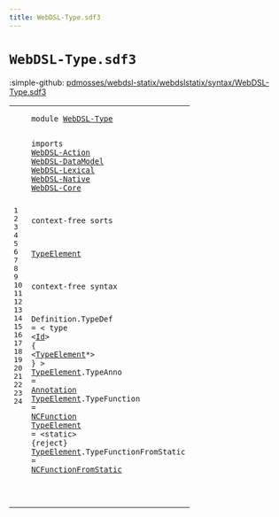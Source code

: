 ```yaml
---
title: WebDSL-Type.sdf3
---
```


# `WebDSL-Type.sdf3`

:simple-github: [pdmosses/webdsl-statix/webdslstatix/syntax/WebDSL-Type.sdf3]

[pdmosses/webdsl-statix/webdslstatix/syntax/WebDSL-Type.sdf3]: https://github.com/pdmosses/webdsl-statix/blob/master/webdslstatix/syntax/WebDSL-Type.sdf3 "The source file on GitHub"

<div class="sdf3"><table class="highlighttable"><tbody><tr><td class="linenos"><div class="linenodiv"><pre><span></span>1
2
3
4
5
6
7
8
9
10
11
12
13
14
15
16
17
18
19
20
21
22
23
24
</pre></div></td>
<td class="code"><pre><code><span class="keyword">module</span> <a href="../webdsl-statix.sdf3#WebDSL-Type_428_439" id="WebDSL-Type_7_18" title="Referenced at ../webdsl-statix.sdf3 line 26">WebDSL-Type</a>

<span class="keyword">imports</span>
  <a href="../WebDSL-Action.sdf3#WebDSL-Action_7_20" id="WebDSL-Action_30_43" title="Defined at ../WebDSL-Action.sdf3 line 1">WebDSL-Action</a>
  <a href="../WebDSL-DataModel.sdf3#WebDSL-DataModel_7_23" id="WebDSL-DataModel_46_62" title="Defined at ../WebDSL-DataModel.sdf3 line 1">WebDSL-DataModel</a>
  <a href="../WebDSL-Lexical.sdf3#WebDSL-Lexical_7_21" id="WebDSL-Lexical_65_79" title="Defined at ../WebDSL-Lexical.sdf3 line 1">WebDSL-Lexical</a>
  <a href="../WebDSL-Native.sdf3#WebDSL-Native_7_20" id="WebDSL-Native_82_95" title="Defined at ../WebDSL-Native.sdf3 line 1">WebDSL-Native</a>
  <a href="../WebDSL-Core.sdf3#WebDSL-Core_7_18" id="WebDSL-Core_98_109" title="Defined at ../WebDSL-Core.sdf3 line 1">WebDSL-Core</a>

<span class="keyword">context-free sorts</span>

  <a href="#TypeElement_215_226" id="TypeElement_133_144" title="Referenced at line 18">TypeElement</a>

<span class="keyword">context-free syntax</span>

  <span id="Definition_169_179" title="Not referenced locally, nor via imports">Definition</span>.<span class="cons_Constructor"><span id="TypeDef_180_187" title="Not referenced locally, nor via imports">TypeDef</span></span> = &lt;
    <span class="cons_String">type</span> &lt;<a href="../WebDSL-Lexical.sdf3#Id_86_88" id="Id_202_204" title="Defined at ../WebDSL-Lexical.sdf3 line 5, 16">Id</a>&gt; <span class="cons_String">{</span>
      &lt;<a href="#TypeElement_133_144" id="TypeElement_215_226" title="Defined at line 12, 21, 22, 23, 24">TypeElement</a>*&gt;
    <span class="cons_String">}</span>
  &gt;
  <a href="#TypeElement_215_226" id="TypeElement_241_252" title="Referenced at line 18">TypeElement</a>.<span class="cons_Constructor"><span id="TypeAnno_253_261" title="Not referenced locally, nor via imports">TypeAnno</span></span> = <a href="../WebDSL-DataModel.sdf3#Annotation_2288_2298" id="Annotation_264_274" title="Defined at ../WebDSL-DataModel.sdf3 line 108, 112, 113, 114, 115, 116, 117, 118, 119, 120, 121, 122, 123, 124, 125, 126, 127, 128, 129, 130, 131, 132, 133">Annotation</a>
  <a href="#TypeElement_215_226" id="TypeElement_277_288" title="Referenced at line 18">TypeElement</a>.<span class="cons_Constructor"><span id="TypeFunction_289_301" title="Not referenced locally, nor via imports">TypeFunction</span></span> = <a href="../WebDSL-Native.sdf3#NCFunction_490_500" id="NCFunction_304_314" title="Defined at ../WebDSL-Native.sdf3 line 32, 41">NCFunction</a>
  <a href="#TypeElement_215_226" id="TypeElement_317_328" title="Referenced at line 18">TypeElement</a> = &lt;<span class="cons_String">static</span>&gt; {<span class="keyword">reject</span>}
  <a href="#TypeElement_215_226" id="TypeElement_351_362" title="Referenced at line 18">TypeElement</a>.<span class="cons_Constructor"><span id="TypeFunctionFromStatic_363_385" title="Not referenced locally, nor via imports">TypeFunctionFromStatic</span></span> = <a href="../WebDSL-Native.sdf3#NCFunctionFromStatic_537_557" id="NCFunctionFromStatic_388_408" title="Defined at ../WebDSL-Native.sdf3 line 33, 48">NCFunctionFromStatic</a>

</code></pre></td></tr></tbody></table></div>